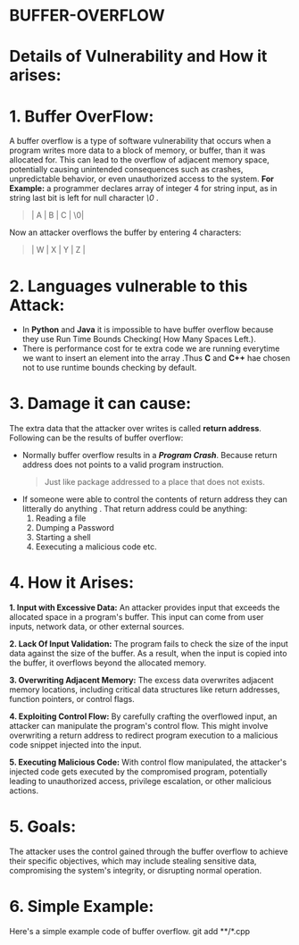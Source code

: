# BUFFER-OVERFLOW
# Details of Vulnerability and How it arises:

# 1. Buffer OverFlow:
A buffer overflow is a type of software vulnerability that occurs when a program writes more data to a block of memory, or buffer, than it was allocated for. This can lead to the overflow of adjacent memory space, potentially causing unintended consequences such as crashes, unpredictable behavior, or even unauthorized access to the system.
**For Example:** a programmer declares array of integer 4 for string input, as in string last bit is left for null character *\0* .
> | A | B | C | \0|
> 
Now an attacker overflows the buffer by entering 4 characters:
> | W | X | Y | Z |
# 2. Languages vulnerable to this Attack:
- In **Python** and **Java** it is impossible to have buffer overflow because they use Run Time Bounds Checking( How Many Spaces Left.).
- There is performance cost for te extra code we are running everytime we want to insert an element into the array .Thus **C** and **C++** hae chosen not to use runtime bounds checking by default.
# 3. Damage it can cause:
The extra data that the attacker over writes is called **return address**. Following can be the results of buffer overflow:
- Normally buffer overflow results in a ***Program Crash***. Because return address does not points to a valid program instruction.
  > Just like package addressed to a place that does not exists.
- If someone were able to control the contents of return address they can litterally do anything . That return address could be anything:
  1. Reading a file
  2. Dumping a Password
  3. Starting a shell
  4. Eexecuting a malicious code etc.
# 4. How it Arises:
**1. Input with Excessive Data:** An attacker provides input that exceeds the allocated space in a program's buffer. This input can come from user inputs, network data, or other external sources.
>
**2. Lack Of Input Validation:** The program fails to check the size of the input data against the size of the buffer. As a result, when the input is copied into the buffer, it overflows beyond the allocated memory.
>
**3. Overwriting Adjacent Memory:** The excess data overwrites adjacent memory locations, including critical data structures like return addresses, function pointers, or control flags.
>
**4. Exploiting Control Flow:** By carefully crafting the overflowed input, an attacker can manipulate the program's control flow. This might involve overwriting a return address to redirect program execution to a malicious code snippet injected into the input.
>
**5. Executing Malicious Code:** With control flow manipulated, the attacker's injected code gets executed by the compromised program, potentially leading to unauthorized access, privilege escalation, or other malicious actions.
# 5. Goals:
The attacker uses the control gained through the buffer overflow to achieve their specific objectives, which may include stealing sensitive data, compromising the system's integrity, or disrupting normal operation.
# 6. Simple Example:
 Here's a simple example code of buffer overflow.
 git add **/*.cpp
